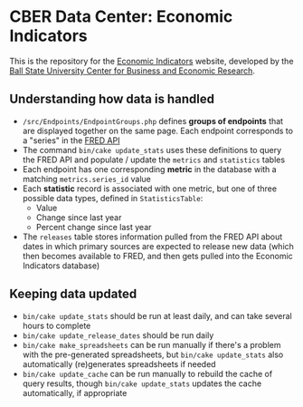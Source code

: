 # CBER Data Center: Economic Indicators

This is the repository for the [Economic Indicators](https://indicators.cberdata.org) website, developed by the
[Ball State University Center for Business and Economic Research](https://bsu.edu/cber).

## Understanding how data is handled
- `/src/Endpoints/EndpointGroups.php` defines **groups of endpoints** that are displayed together on the same page. Each
  endpoint corresponds to a "series" in the [FRED API](https://fred.stlouisfed.org/docs/api/fred/)
- The command `bin/cake update_stats` uses these definitions to query the FRED API and populate / update the `metrics`
  and `statistics` tables
- Each endpoint has one corresponding **metric** in the database with a matching `metrics.series_id` value
- Each **statistic** record is associated with one metric, but one of three possible data types, defined in
  `StatisticsTable`:
  - Value
  - Change since last year
  - Percent change since last year
- The `releases` table stores information pulled from the FRED API about dates in which primary sources are expected to
  release new data (which then becomes available to FRED, and then gets pulled into the Economic Indicators database)

## Keeping data updated
- `bin/cake update_stats` should be run at least daily, and can take several hours to complete
- `bin/cake update_release_dates` should be run daily
- `bin/cake make_spreadsheets` can be run manually if there's a problem with the pre-generated spreadsheets, but
  `bin/cake update_stats` also automatically (re)generates spreadsheets if needed
- `bin/cake update_cache` can be run manually to rebuild the cache of query results, though
  `bin/cake update_stats` updates the cache automatically, if appropriate
